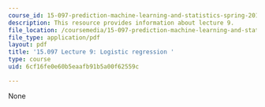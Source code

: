 ```yaml
---
course_id: 15-097-prediction-machine-learning-and-statistics-spring-2012
description: This resource provides information about lecture 9.
file_location: /coursemedia/15-097-prediction-machine-learning-and-statistics-spring-2012/6cf16fe0e60b5eaafb91b5a00f62559c_MIT15_097S12_lec09.pdf
file_type: application/pdf
layout: pdf
title: '15.097 Lecture 9: Logistic regression '
type: course
uid: 6cf16fe0e60b5eaafb91b5a00f62559c

---
```

None